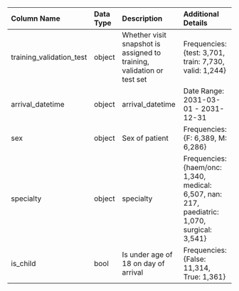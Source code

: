 | Column Name              | Data Type | Description                                                            | Additional Details                                                                           |
| :----------------------- | :-------- | :--------------------------------------------------------------------- | :------------------------------------------------------------------------------------------- |
| training_validation_test | object    | Whether visit snapshot is assigned to training, validation or test set | Frequencies: {test: 3,701, train: 7,730, valid: 1,244}                                       |
| arrival_datetime         | object    | arrival_datetime                                                       | Date Range: 2031-03-01 - 2031-12-31                                                          |
| sex                      | object    | Sex of patient                                                         | Frequencies: {F: 6,389, M: 6,286}                                                            |
| specialty                | object    | specialty                                                              | Frequencies: {haem/onc: 1,340, medical: 6,507, nan: 217, paediatric: 1,070, surgical: 3,541} |
| is_child                 | bool      | Is under age of 18 on day of arrival                                   | Frequencies: {False: 11,314, True: 1,361}                                                    |

